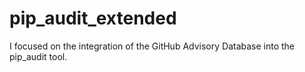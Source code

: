 # pip_audit_extended
I focused on the integration of the GitHub Advisory Database into the pip_audit tool. 
